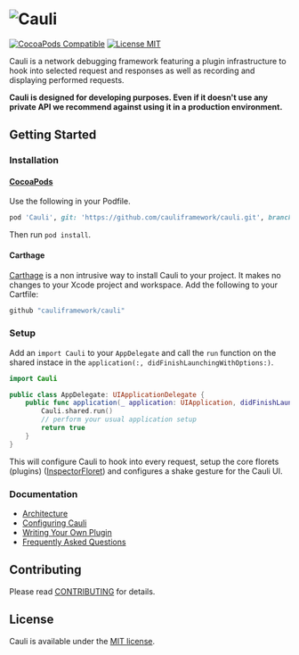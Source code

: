# ![Cauli](https://cauli.works/logo.png)

[![CocoaPods Compatible](https://img.shields.io/cocoapods/v/Cauli.svg?style=flat-square)](https://cocoapods.org/pods/Cauli) 
[![License MIT](https://img.shields.io/badge/license-MIT-blue.svg?style=flat-square)](https://github.com/cauliframework/cauli/blob/develop/LICENSE)

Cauli is a network debugging framework featuring a plugin infrastructure to hook into selected request and responses as well as recording and displaying performed requests.

**Cauli is designed for developing purposes. Even if it doesn't use any private API we recommend against using it in a production environment.**

## Getting Started

### Installation
#### [CocoaPods](https://cocoapods.org)

Use the following in your Podfile.

```ruby
pod 'Cauli', git: 'https://github.com/cauliframework/cauli.git', branch: 'develop'
```

Then run `pod install`. 

#### Carthage

[Carthage](https://github.com/Carthage/Carthage) is a non intrusive way to install Cauli to your project. It makes no changes to your Xcode project and workspace. Add the following to your Cartfile:

```swift
github "cauliframework/cauli"
```

### Setup

Add an `import Cauli` to your `AppDelegate` and call the `run` function on the shared instace in the `application(:, didFinishLaunchingWithOptions:)`.

```swift
import Cauli

public class AppDelegate: UIApplicationDelegate {
    public func application(_ application: UIApplication, didFinishLaunchingWithOptions launchOptions: [UIApplicationLaunchOptionsKey: Any]?) -> Bool {
        Cauli.shared.run()
        // perform your usual application setup
        return true
    }
}
```

This will configure Cauli to hook into every request, setup the core florets (plugins) ([InspectorFloret](https://cauli.works/docs/Classes/InspectorFloret.html)) and configures a shake gesture for the Cauli UI.

### Documentation

* [Architecture](https://cauli.works/docs/architecture.html)
* [Configuring Cauli](https://cauli.works/docs/configuring-cauli.html)
* [Writing Your Own Plugin](https://cauli.works/docs/writing-your-own-plugin.html)
* [Frequently Asked Questions](https://cauli.works/docs/frequently-asked-questions.html)

## Contributing
Please read [CONTRIBUTING](CONTRIBUTING.md) for details.

## License
Cauli is available under the [MIT license](LICENSE).

